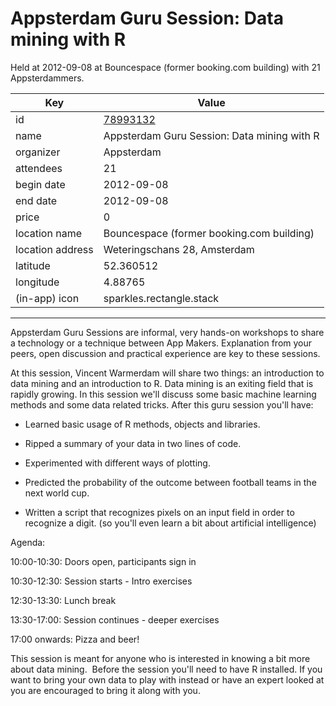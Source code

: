 # Appsterdam Guru Session: Data mining with R
Held at 2012-09-08 at Bouncespace (former booking.com building) with 21 Appsterdammers.
        
|Key|Value
|---|---|
|id|[78993132](https://www.meetup.com/appsterdam/events/78993132/)|
|name|Appsterdam Guru Session: Data mining with R|
|organizer|Appsterdam|
|attendees|21|
|begin date|2012-09-08|
|end date|2012-09-08|
|price|0|
|location name|Bouncespace (former booking.com building)|
|location address|Weteringschans 28, Amsterdam|
|latitude|52.360512|
|longitude|4.88765|
|(in-app) icon|sparkles.rectangle.stack|

---

Appsterdam Guru Sessions are informal, very hands-on workshops to share a technology or a technique between App Makers. Explanation from your peers, open discussion and practical experience are key to these sessions.

At this session, Vincent Warmerdam will share two things: an introduction to data mining and an introduction to R. Data mining is an exiting field that is rapidly growing. In this session we'll discuss some basic machine learning methods and some data related tricks. After this guru session you'll have:

- Learned basic usage of R methods, objects and libraries. 

- Ripped a summary of your data in two lines of code.

- Experimented with different ways of plotting. 

- Predicted the probability of the outcome between football teams in the next world cup. 

- Written a script that recognizes pixels on an input field in order to recognize a digit. (so you'll even learn a bit about artificial intelligence)

Agenda:

10:00-10:30: Doors open, participants sign in

10:30-12:30: Session starts - Intro exercises

12:30-13:30: Lunch break

13:30-17:00: Session continues - deeper exercises

17:00 onwards: Pizza and beer!

This session is meant for anyone who is interested in knowing a bit more about data mining.  Before the session you'll need to have R installed. If you want to bring your own data to play with instead or have an expert looked at you are encouraged to bring it along with you.


